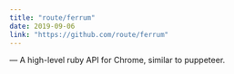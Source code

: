 ```yaml
---
title: "route/ferrum"
date: 2019-09-06
link: "https://github.com/route/ferrum"
---
```

— A high-level ruby API for Chrome, similar to puppeteer.
